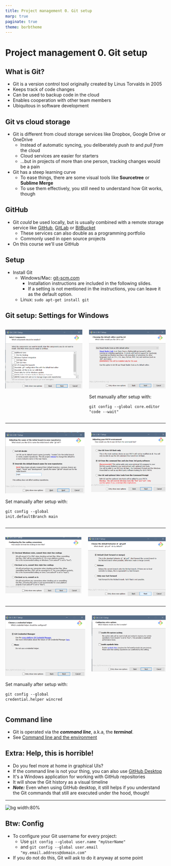 ```yaml
---
title: Project management 0. Git setup
marp: true
paginate: true
theme: borbtheme
---
```

<!-- headingDivider: 3 -->
<!-- class: invert -->

# Project management 0. Git setup

## What is Git?

* Git is a version control tool originally created by Linus Torvalds in 2005
* Keeps track of code changes
* Can be used to backup code in the cloud
* Enables cooperation with other team members
* Ubiquitous in software development

## Git vs cloud storage

* Git is different from cloud storage services like Dropbox, Google Drive or OneDrive
  * Instead of automatic syncing, you deliberately *push to* and *pull from* the cloud
  * Cloud services are easier for starters
  * ...but in projects of more than one person, tracking changes would be a pain
* Git has a steep learning curve
	* To ease things, there are some visual tools like **Sourcetree** or **Sublime Merge**
	* To use them effectively, you still need to understand how Git works, though

## GitHub

* Git *could* be used locally, but is usually combined with a remote storage service like [GitHub](https://github.com/), [GitLab](https://gitlab.com/) or [BitBucket](https://bitbucket.com/)
  * These services can also double as a programming portfolio
  * Commonly used in open source projects
* On this course we'll use GitHub

## Setup

* Install Git
  * Windows/Mac: [git-scm.com](https://git-scm.com)
    * Installation instructions are included in the following slides.
    * If a setting is not mentioned in the instructions, you can leave it as the default option.
  * Linux: `sudo apt-get install git`

## Git setup: Settings for Windows

<div class="columns" markdown="1">
<div markdown="1">

![](imgs/git1.png)

</div>
<div markdown="1">

![](imgs/git3.png)

Set manually after setup with:
```
git config --global core.editor "code --wait"
```

</div>
</div>

---

<div class="columns" markdown="1">
<div markdown="1">

![](imgs/git2.png)

Set manually after setup with:
  ```
  git config --global init.defaultBranch main
  ```

</div>
<div markdown="1">

![](imgs/git4.png)

</div>
</div>

---

<div class="columns" markdown="1">
<div markdown="1">

![](imgs/git5.png)

</div>
<div markdown="1">

![](imgs/git6.png)

</div>
</div>

---

<div class="columns" markdown="1">
<div markdown="1">

![](imgs/git7.png)

Set manually after setup with:

```
git config --global credential.helper wincred
```

</div>
<div markdown="1">

![](imgs/git8.png)

</div>
</div>

## Command line

* Git is operated via the ***command line***, a.k.a, the ***terminal***.
* See [Command line and the environment](command-line-and-the-environment)

## Extra: Help, this is horrible!
<!-- _backgroundColor: #5d275d -->

* Do you feel more at home in graphical UIs?
* If the command line is not your thing, you can also use [GitHub Desktop](https://desktop.github.com/)
* It's a Windows application for working with GitHub repositories
* It will show the Git history as a visual timeline
* ***Note:*** Even when using GitHub desktop, it still helps if you understand the Git commands that still are executed under the hood, though!

---

<!-- _backgroundColor: #5d275d -->
![bg width:80%](https://desktop.github.com/images/github-desktop-screenshot-windows.png)

## Btw: Config

* To configure your Git username for every project:
  * Use `git config --global user.name "myUserName"`
  * and `git config --global user.email "my.email.address@domain.com"`
* If you do not do this, Git will ask to do it anyway at some point
